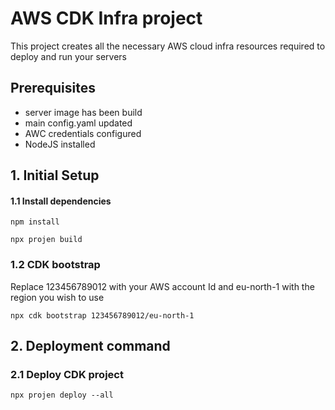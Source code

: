 # AWS CDK Infra project
This project creates all the necessary AWS cloud infra resources required to deploy and run your servers

## Prerequisites
* server image has been build
* main config.yaml updated
* AWC credentials configured
* NodeJS installed

## 1. Initial Setup

#### 1.1 Install dependencies
`npm install`

`npx projen build`

### 1.2 CDK bootstrap
Replace 123456789012 with your AWS account Id and eu-north-1 with the region you wish to use

```npx cdk bootstrap 123456789012/eu-north-1```

## 2. Deployment command

### 2.1 Deploy CDK project
`npx projen deploy --all`